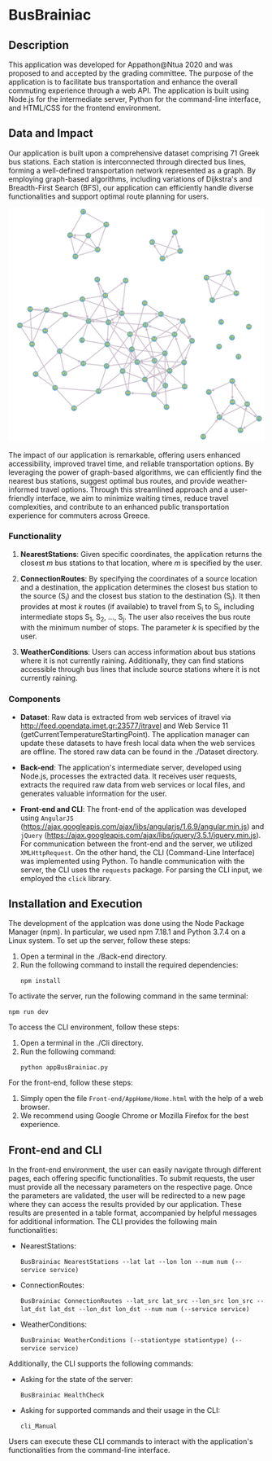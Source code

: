 # BusBrainiac

## Description

This application was developed for Appathon@Ntua 2020 and was proposed to and accepted by the grading committee. The purpose of the application is to facilitate bus transportation and enhance the overall commuting experience through a web API. The application is built using Node.js for the intermediate server, Python for the command-line interface, and HTML/CSS for the frontend environment. 


## Data and Impact

Our application is built upon a comprehensive dataset comprising 71 Greek bus stations. Each station is interconnected through directed bus lines, forming a well-defined transportation network represented as a graph. By employing graph-based algorithms, including variations of Dijkstra's and Breadth-First Search (BFS), our application can efficiently handle diverse functionalities and support optimal route planning for users.

![Bus Line Network](./Dataset/BusLineNetwork.png)

The impact of our application is remarkable, offering users enhanced accessibility, improved travel time, and reliable transportation options. By leveraging the power of graph-based algorithms, we can efficiently find the nearest bus stations, suggest optimal bus routes, and provide weather-informed travel options. Through this streamlined approach and a user-friendly interface, we aim to minimize waiting times, reduce travel complexities, and contribute to an enhanced public transportation experience for commuters across Greece.


### Functionality

1. **NearestStations**: Given specific coordinates, the application returns the closest *m* bus stations to that location, where *m* is specified by the user.

2. **ConnectionRoutes**: By specifying the coordinates of a source location and a destination, the application determines the closest bus station to the source (S<sub>i</sub>) and the closest bus station to the destination (S<sub>j</sub>). It then provides at most *k* routes (if available) to travel from S<sub>i</sub> to S<sub>j</sub>, including intermediate stops S<sub>1</sub>, S<sub>2</sub>, ..., S<sub>j</sub>. The user also receives the bus route with the minimum number of stops. The parameter *k* is specified by the user.

3. **WeatherConditions**: Users can access information about bus stations where it is not currently raining. Additionally, they can find stations accessible through bus lines that include source stations where it is not currently raining.


### Components

- **Dataset**: Raw data is extracted from web services of itravel via http://feed.opendata.imet.gr:23577/itravel and Web Service 11 (getCurrentTemperatureStartingPoint). The application manager can update these datasets to have fresh local data when the web services are offline. The stored raw data can be found in the ./Dataset directory.

- **Back-end**: The application's intermediate server, developed using Node.js, processes the extracted data. It receives user requests, extracts the required raw data from web services or local files, and generates valuable information for the user.

- **Front-end and CLI**: The front-end of the application was developed using `AngularJS` (https://ajax.googleapis.com/ajax/libs/angularjs/1.6.9/angular.min.js) and `jQuery` (https://ajax.googleapis.com/ajax/libs/jquery/3.5.1/jquery.min.js). For communication between the front-end and the server, we utilized `XMLHttpRequest`. On the other hand, the CLI (Command-Line Interface) was implemented using Python. To handle communication with the server, the CLI uses the `requests` package. For parsing the CLI input, we employed the `click` library.


## Installation and Execution
The development of the applcation was done using the Node Package Manager (npm). In particular, we used npm 7.18.1 and Python 3.7.4 on a Linux system. To set up the server, follow these steps:

1. Open a terminal in the ./Back-end directory.
2. Run the following command to install the required dependencies:
   ```
   npm install
   ```

To activate the server, run the following command in the same terminal:

```
npm run dev
```

To access the CLI environment, follow these steps:

1. Open a terminal in the ./Cli directory.
2. Run the following command:
   ```
   python appBusBrainiac.py
   ```

For the front-end, follow these steps:

1. Simply open the file `Front-end/AppHome/Home.html` with the help of a web browser.
2. We recommend using Google Chrome or Mozilla Firefox for the best experience.

## Front-end and CLI
In the front-end environment, the user can easily navigate through different pages, each offering specific functionalities. To submit requests, the user must provide all the necessary parameters on the respective page. Once the parameters are validated, the user will be redirected to a new page where they can access the results provided by our application. These results are presented in a table format, accompanied by helpful messages for additional information. The CLI provides the following main functionalities:

- NearestStations:
  ```
  BusBrainiac NearestStations --lat lat --lon lon --num num (--service service)
  ```

- ConnectionRoutes:
  ```
  BusBrainiac ConnectionRoutes --lat_src lat_src --lon_src lon_src --lat_dst lat_dst --lon_dst lon_dst --num num (--service service)
  ```

- WeatherConditions:
  ```
  BusBrainiac WeatherConditions (--stationtype stationtype) (--service service)
  ```

Additionally, the CLI supports the following commands:

- Asking for the state of the server:
  ```
  BusBrainiac HealthCheck
  ```

- Asking for supported commands and their usage in the CLI:
  ```
  cli_Manual
  ```

Users can execute these CLI commands to interact with the application's functionalities from the command-line interface.
